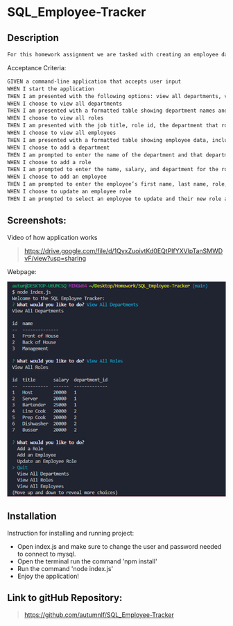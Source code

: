 # SQL_Employee-Tracker



## Description
```md
For this homework assignment we are tasked with creating an employee database using SQL that is updated and viewed in a terminal with command-line prompts using node. 
``` 

Acceptance Criteria:

```md
GIVEN a command-line application that accepts user input
WHEN I start the application
THEN I am presented with the following options: view all departments, view all roles, view all employees, add a department, add a role, add an employee, and update an employee role
WHEN I choose to view all departments
THEN I am presented with a formatted table showing department names and department ids
WHEN I choose to view all roles
THEN I am presented with the job title, role id, the department that role belongs to, and the salary for that role
WHEN I choose to view all employees
THEN I am presented with a formatted table showing employee data, including employee ids, first names, last names, job titles, departments, salaries, and managers that the employees report to
WHEN I choose to add a department
THEN I am prompted to enter the name of the department and that department is added to the database
WHEN I choose to add a role
THEN I am prompted to enter the name, salary, and department for the role and that role is added to the database
WHEN I choose to add an employee
THEN I am prompted to enter the employee’s first name, last name, role, and manager, and that employee is added to the database
WHEN I choose to update an employee role
THEN I am prompted to select an employee to update and their new role and this information is updated in the database 
```

## Screenshots:
Video of how application works
>https://drive.google.com/file/d/1QyxZuoivtKd0EQtPlfYXVlpTanSMWDvF/view?usp=sharing


Webpage:

![Capture of application](./Assets/cap1.png)


##  Installation
  Instruction for installing and running project:
  * Open index.js and make sure to change the user and password needed to connect to mysql.
  * Open the terminal run the command 'npm install'
  * Run the command 'node index.js'
  * Enjoy the application!



## Link to gitHub Repository:
>  https://github.com/autumnlf/SQL_Employee-Tracker